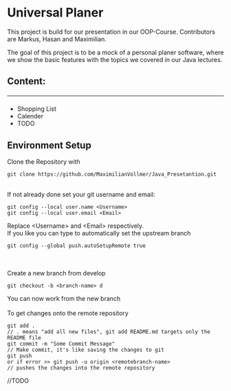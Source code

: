 # Universal Planer 
This project is build for our presentation in our OOP-Course. Contributors are Markus, Hasan and Maximilian.

The goal of this project is to be a mock of a personal planer software, where we show the basic features with the topics we covered in our Java lectures.
## Content: <hr>
<ul>
    <li>Shopping List</li>
    <li>Calender</li>
    <li>TODO</li>
</ul>

## Environment Setup 

Clone the Repository with
```
git clone https://github.com/MaximilianVollmer/Java_Presetantion.git
```
\
If not already done set your git username and email:
```
git config --local user.name <Username>
git config --local user.email <Email>
```
Replace \<Username> and \<Email> respectively.\
If you like you can type to automatically set the upstream branch
```
git config --global push.autoSetupRemote true
```
\
\
Create a new branch from develop
```
git checkout -b <branch-name> d
```
You can now work from the new branch
\
\
To get changes onto the remote repository
```
git add .
// . means "add all new files", git add README.md targets only the README file
git commit -m "Some Commit Message"
// Make commit, it's like saving the changes to git
git push 
or if error >> git push -u origin <remotebranch-name>
// pushes the changes into the remote repository
```
//TODO
